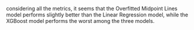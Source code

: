 considering all the metrics, it seems that the Overfitted Midpoint Lines model performs slightly better than the Linear Regression model, while the XGBoost model performs the worst among the three models.
